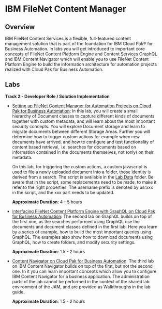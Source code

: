# IBM FileNet Content Manager

## Overview

IBM FileNet Content Services is a flexible, full-featured content management solution that is part of the foundation for IBM Cloud Pak® for Business Automation. In labs you will get introduced to important core concepts of FileNet Content Platform Engine and Content Services GraphQL and IBM Content Navigator which will enable you to use FileNet Content Platform Engine to build the information architecture for automation projects realized with Cloud Pak for Business Automation. 

## Labs

**Track 2 - Developer Role / Solution Implementation**

- <a href="CONTENT%20Lab%201%20-%20CPE.pdf" target="_blank">Setting up FileNet Content Manager for Automation Projects on Cloud Pak for Business Automation</a>:
  In this lab, you will create a small hierarchy of Document classes to
  capture different kinds of documents together with custom metadata,
  and will learn about the most important security concepts. You will
  explore Document storage and learn to migrate documents between
  different Storage Areas.  Further you will determine how to trigger
  custom actions for example when new documents have arrived, and how to
  configure and test functionality of content based retrieval,
  i.e. searches for documents based on information contained in the
  documents themselves, not (only) on their metadata.

    On this lab, for triggering the custom actions, a custom javascript is
    used to file a newly uploaded document into a folder, those identity
    is derived from a search. The script is available in the <a href="https://github.com/IBM/cp4ba-labs/tree/main/23.0.2/Content/Lab%20Data" target="_blank">Lab Data</a> folder. Be aware that in the script, some
    replacements need to be made, to make it refer to the right
    properties. The username prefix is denoted by usrxxx in the script,
    and the xxx part needs to be updated.

    **Approximate Duration**: 4 - 5 hours

- <a href="CONTENT%20Lab%202%20-%20GraphQL.pdf" target="_blank">Interfacing FileNet Content Platform Engine with GraphQL on Cloud Pak for Business Automation</a>:
  The second lab on GraphQL builds on top of the first one, as the
  searches performed using GraphQL use the documents and document
  classes defined in the first lab.  Here you learn by a series of
  example, how to build the most important queries using GraphQL.  The
  examples also show how to download documents using GraphQL, how to
  create folders, and modify security settings.

    **Approximate Duration**: 1.5 - 2 hours

- <a href="CONTENT%20Lab%203%20-%20ICN.pdf" target="_blank">Content Navigator on Cloud Pak for Business Automation</a>:
  The third lab on IBM Content Navigator builds on top of the first, but not the second one.
  In it you can learn important concepts which allow you to configure IBM Content Navigator for a business application.
  The administration parts of the lab cannot be performed in the context of the shared lab environment of the JAM, and
  are provided as Walkthroughs in the lab guide.
  
    **Approximate Duration**: 1.5 - 2 hours
